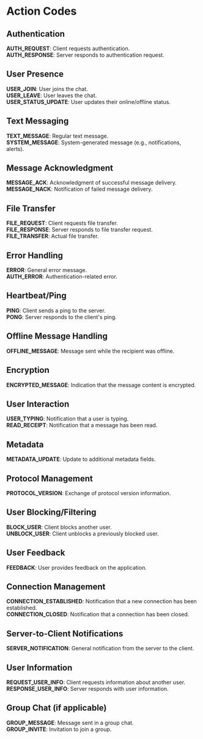 # Action Codes

## Authentication
**AUTH_REQUEST**: Client requests authentication.  
**AUTH_RESPONSE**: Server responds to authentication request.

## User Presence
**USER_JOIN**: User joins the chat.  
**USER_LEAVE**: User leaves the chat.  
**USER_STATUS_UPDATE**: User updates their online/offline status.

## Text Messaging
**TEXT_MESSAGE**: Regular text message.  
**SYSTEM_MESSAGE**: System-generated message (e.g., notifications, alerts).

## Message Acknowledgment
**MESSAGE_ACK**: Acknowledgment of successful message delivery.  
**MESSAGE_NACK**: Notification of failed message delivery.

## File Transfer
**FILE_REQUEST**: Client requests file transfer.  
**FILE_RESPONSE**: Server responds to file transfer request.  
**FILE_TRANSFER**: Actual file transfer.

## Error Handling
**ERROR**: General error message.  
**AUTH_ERROR**: Authentication-related error.

## Heartbeat/Ping
**PING**: Client sends a ping to the server.  
**PONG**: Server responds to the client's ping.

## Offline Message Handling
**OFFLINE_MESSAGE**: Message sent while the recipient was offline.

## Encryption
**ENCRYPTED_MESSAGE**: Indication that the message content is encrypted.

## User Interaction
**USER_TYPING**: Notification that a user is typing.  
**READ_RECEIPT**: Notification that a message has been read.

## Metadata
**METADATA_UPDATE**: Update to additional metadata fields.

## Protocol Management
**PROTOCOL_VERSION**: Exchange of protocol version information.

## User Blocking/Filtering
**BLOCK_USER**: Client blocks another user.  
**UNBLOCK_USER**: Client unblocks a previously blocked user.

## User Feedback
**FEEDBACK**: User provides feedback on the application.

## Connection Management
**CONNECTION_ESTABLISHED**: Notification that a new connection has been established.  
**CONNECTION_CLOSED**: Notification that a connection has been closed.

## Server-to-Client Notifications
**SERVER_NOTIFICATION**: General notification from the server to the client.

## User Information
**REQUEST_USER_INFO**: Client requests information about another user.  
**RESPONSE_USER_INFO**: Server responds with user information.

## Group Chat (if applicable)
**GROUP_MESSAGE**: Message sent in a group chat.  
**GROUP_INVITE**: Invitation to join a group.